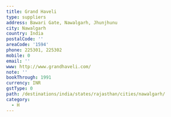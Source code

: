 ```yaml
---
title: Grand Haveli
type: suppliers
address: Bawari Gate, Nawalgarh, Jhunjhunu
city: Nawalgarh
country: India
postalCode: ''
areaCode: '1594'
phone: 225301, 225302
mobile: 0
email: ''
www: http://www.grandhaveli.com/
note: ''
bookThrough: 1991
currency: INR
gstType: 0
path: /destinations/india/states/rajasthan/cities/nawalgarh/
category:
  - H
---
```


